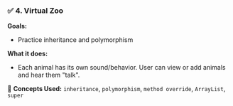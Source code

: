 ### ✅ 4. Virtual Zoo

**Goals:**

* Practice inheritance and polymorphism

**What it does:**

* Each animal has its own sound/behavior. User can view or add animals and hear them "talk".

📌 **Concepts Used:** `inheritance`, `polymorphism`, `method override`, `ArrayList`, `super`

